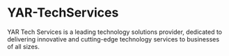 # YAR-TechServices
YAR Tech Services is a leading technology solutions provider, dedicated to delivering innovative and cutting-edge technology services to businesses of all sizes.
